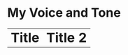 # My Voice and Tone

<table>
<tr>
    <td><b style="font-size:30px">Title</b></td>
    <td><b style="font-size:30px">Title 2</b></td>
</tr>
